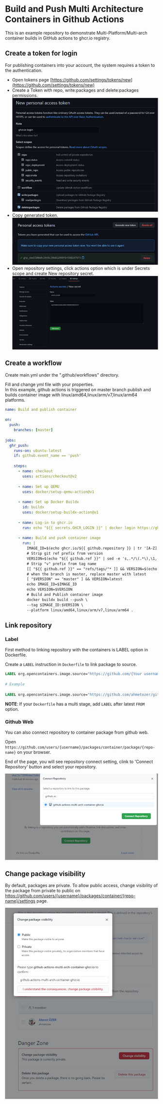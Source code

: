 # Build and Push Multi Architecture Containers in Github Actions

This is an example repository to demonstrate Multi-Platform/Multi-arch container builds in GitHub actions to ghcr.io registry.

## Create a token for login

For publishing containers into your account, the system requires a token to the authentication.

- Open tokens page [https://github.com/settings/tokens/new](https://github.com/settings/tokens/new)
- Create a Token with repo, write:packages and delete:packages permissions.
    ![](/img/Screenshot_1.jpg)
- Copy generated token.
    ![](/img/Screenshot_2.jpg)
- Open repository settings, click actions option which is under Secrets scope and create New repository secret.
    ![](/img/Screenshot_3.jpg)

## Create a workflow

Create main.yml under the ".github/workflows" directory.

Fill and change yml file with your properties.  
In this example, github actions is triggered on master branch publish and builds container image with linux/amd64,linux/arm/v7,linux/arm64 platforms.

```yml
name: Build and publish container

on:
  push:
    branches: [master]

jobs:
  ghr_push:
    runs-on: ubuntu-latest
    if: github.event_name == 'push'

    steps:
      - name: checkout
        uses: actions/checkout@v2

      - name: Set up QEMU
        uses: docker/setup-qemu-action@v1

      - name: Set up Docker Buildx
        id: buildx
        uses: docker/setup-buildx-action@v1

      - name: Log-in to ghcr.io
        run: echo "${{ secrets.GHCR_LOGIN }}" | docker login https://ghcr.io -u ${{ github.actor }} --password-stdin

      - name: Build and push container image
        run: |
          IMAGE_ID=$(echo ghcr.io/${{ github.repository }} | tr '[A-Z]' '[a-z]')
          # Strip git ref prefix from version
          VERSION=$(echo "${{ github.ref }}" | sed -e 's,.*/\(.*\),\1,')
          # Strip "v" prefix from tag name
          [[ "${{ github.ref }}" == "refs/tags/"* ]] && VERSION=$(echo $VERSION | sed -e 's/^v//')
          # when the branch is master, replace master with latest
          [ "$VERSION" == "master" ] && VERSION=latest
          echo IMAGE_ID=$IMAGE_ID
          echo VERSION=$VERSION
          # Build and Publish container image
          docker buildx build --push \
          --tag $IMAGE_ID:$VERSION \
          --platform linux/amd64,linux/arm/v7,linux/arm64 .
```

## Link repository

### Label

First method to linking repository with the containers is LABEL option in Dockerfile.

Create a `LABEL` instruction in `Dockerfile` to link package to source.

```Dockerfile
LABEL org.opencontainers.image.source="https://github.com/{Your username}/{your repository name}"

# Example

LABEL org.opencontainers.image.source="https://github.com/ahmetozer/github-actions-multi-arch-container-ghcr.io"
```

**NOTE**: If your `Dockerfile` has a multi stage, add `LABEL` after latest `FROM` option.

### Github Web

You can also connect repository to container package from github web.

Open `https://github.com/users/{username}/packages/container/package/{repo-name}` on your browser.

End of the page, you will see repository connect setting, clink to 'Connect Repository' button and select your repository.

![](/img/Screenshot_4.jpg)

## Change package visibility

By default, packages are private. To allow public access, change visibility of the package from private to public on https://github.com/users/{username}/packages/container/{repo-name}/settings page.

![](/img/Screenshot_5.jpg)